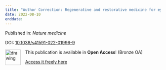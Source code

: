 ```yaml
---
title: "Author Correction: Regenerative and restorative medicine for eye disease."
date: 2022-08-10
enddate:
---
```


Published in: *Nature medicine*

DOI: [10.1038/s41591-022-01996-9](https://doi.org/10.1038/s41591-022-01996-9)

<img src="https://upload.wikimedia.org/wikipedia/commons/thumb/7/77/Open_Access_logo_PLoS_transparent.svg/800px-Open_Access_logo_PLoS_transparent.svg.png" alt="drawing" width="50" align="left"/> &nbsp;&nbsp;&nbsp;This publication is available in **Open Access**! (Bronze OA)

&nbsp;&nbsp;&nbsp;<a href="https://www.nature.com/articles/s41591-022-01996-9.pdf">Access it freely here</a>


